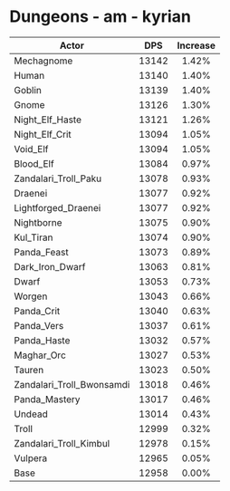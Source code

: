 # Dungeons - am - kyrian
| Actor | DPS | Increase |
|---|:---:|:---:|
|Mechagnome|13142|1.42%|
|Human|13140|1.40%|
|Goblin|13139|1.40%|
|Gnome|13126|1.30%|
|Night_Elf_Haste|13121|1.26%|
|Night_Elf_Crit|13094|1.05%|
|Void_Elf|13094|1.05%|
|Blood_Elf|13084|0.97%|
|Zandalari_Troll_Paku|13078|0.93%|
|Draenei|13077|0.92%|
|Lightforged_Draenei|13077|0.92%|
|Nightborne|13075|0.90%|
|Kul_Tiran|13074|0.90%|
|Panda_Feast|13073|0.89%|
|Dark_Iron_Dwarf|13063|0.81%|
|Dwarf|13053|0.73%|
|Worgen|13043|0.66%|
|Panda_Crit|13040|0.63%|
|Panda_Vers|13037|0.61%|
|Panda_Haste|13032|0.57%|
|Maghar_Orc|13027|0.53%|
|Tauren|13023|0.50%|
|Zandalari_Troll_Bwonsamdi|13018|0.46%|
|Panda_Mastery|13017|0.46%|
|Undead|13014|0.43%|
|Troll|12999|0.32%|
|Zandalari_Troll_Kimbul|12978|0.15%|
|Vulpera|12965|0.05%|
|Base|12958|0.00%|
